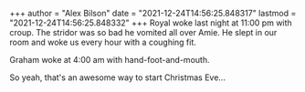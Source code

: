 +++
author = "Alex Bilson"
date = "2021-12-24T14:56:25.848317"
lastmod = "2021-12-24T14:56:25.848332"
+++
Royal woke last night at 11:00 pm with croup. The stridor was so bad he vomited all over Amie. He slept in our room and woke us every hour with a coughing fit.

Graham woke at 4:00 am with hand-foot-and-mouth.

So yeah, that's an awesome way to start Christmas Eve...